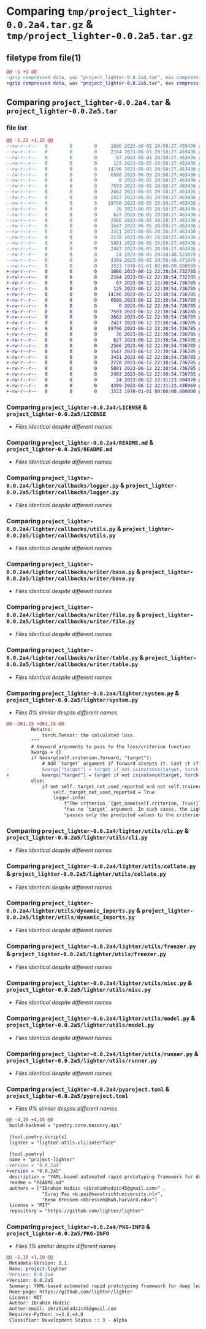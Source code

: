 # Comparing `tmp/project_lighter-0.0.2a4.tar.gz` & `tmp/project_lighter-0.0.2a5.tar.gz`

## filetype from file(1)

```diff
@@ -1 +1 @@
-gzip compressed data, was "project_lighter-0.0.2a4.tar", max compression
+gzip compressed data, was "project_lighter-0.0.2a5.tar", max compression
```

## Comparing `project_lighter-0.0.2a4.tar` & `project_lighter-0.0.2a5.tar`

### file list

```diff
@@ -1,22 +1,22 @@
--rw-r--r--   0        0        0     1080 2023-06-05 20:58:27.459436 project_lighter-0.0.2a4/LICENSE
--rw-r--r--   0        0        0     2164 2023-06-05 20:58:27.459436 project_lighter-0.0.2a4/README.md
--rw-r--r--   0        0        0       67 2023-06-05 20:58:27.463436 project_lighter-0.0.2a4/lighter/__init__.py
--rw-r--r--   0        0        0      125 2023-06-05 20:58:27.463436 project_lighter-0.0.2a4/lighter/callbacks/__init__.py
--rw-r--r--   0        0        0    14196 2023-06-05 20:58:27.463436 project_lighter-0.0.2a4/lighter/callbacks/logger.py
--rw-r--r--   0        0        0     6508 2023-06-05 20:58:27.463436 project_lighter-0.0.2a4/lighter/callbacks/utils.py
--rw-r--r--   0        0        0        0 2023-06-05 20:58:27.463436 project_lighter-0.0.2a4/lighter/callbacks/writer/__init__.py
--rw-r--r--   0        0        0     7593 2023-06-05 20:58:27.463436 project_lighter-0.0.2a4/lighter/callbacks/writer/base.py
--rw-r--r--   0        0        0     2662 2023-06-05 20:58:27.463436 project_lighter-0.0.2a4/lighter/callbacks/writer/file.py
--rw-r--r--   0        0        0     2427 2023-06-05 20:58:27.463436 project_lighter-0.0.2a4/lighter/callbacks/writer/table.py
--rw-r--r--   0        0        0    19790 2023-06-05 20:58:27.463436 project_lighter-0.0.2a4/lighter/system.py
--rw-r--r--   0        0        0       36 2023-06-05 20:58:27.463436 project_lighter-0.0.2a4/lighter/utils/__init__.py
--rw-r--r--   0        0        0      627 2023-06-05 20:58:27.463436 project_lighter-0.0.2a4/lighter/utils/cli.py
--rw-r--r--   0        0        0     2566 2023-06-05 20:58:27.463436 project_lighter-0.0.2a4/lighter/utils/collate.py
--rw-r--r--   0        0        0     1547 2023-06-05 20:58:27.463436 project_lighter-0.0.2a4/lighter/utils/dynamic_imports.py
--rw-r--r--   0        0        0     3431 2023-06-05 20:58:27.463436 project_lighter-0.0.2a4/lighter/utils/freezer.py
--rw-r--r--   0        0        0     2278 2023-06-05 20:58:27.463436 project_lighter-0.0.2a4/lighter/utils/misc.py
--rw-r--r--   0        0        0     5881 2023-06-05 20:58:27.463436 project_lighter-0.0.2a4/lighter/utils/model.py
--rw-r--r--   0        0        0     2483 2023-06-05 20:58:27.463436 project_lighter-0.0.2a4/lighter/utils/runner.py
--rw-r--r--   0        0        0       24 2023-06-05 20:58:48.523878 project_lighter-0.0.2a4/lighter/version.py
--rw-r--r--   0        0        0     4399 2023-06-05 20:58:48.471876 project_lighter-0.0.2a4/pyproject.toml
--rw-r--r--   0        0        0     3533 1970-01-01 00:00:00.000000 project_lighter-0.0.2a4/PKG-INFO
+-rw-r--r--   0        0        0     1080 2023-06-12 22:30:54.732785 project_lighter-0.0.2a5/LICENSE
+-rw-r--r--   0        0        0     2164 2023-06-12 22:30:54.732785 project_lighter-0.0.2a5/README.md
+-rw-r--r--   0        0        0       67 2023-06-12 22:30:54.736785 project_lighter-0.0.2a5/lighter/__init__.py
+-rw-r--r--   0        0        0      125 2023-06-12 22:30:54.736785 project_lighter-0.0.2a5/lighter/callbacks/__init__.py
+-rw-r--r--   0        0        0    14196 2023-06-12 22:30:54.736785 project_lighter-0.0.2a5/lighter/callbacks/logger.py
+-rw-r--r--   0        0        0     6508 2023-06-12 22:30:54.736785 project_lighter-0.0.2a5/lighter/callbacks/utils.py
+-rw-r--r--   0        0        0        0 2023-06-12 22:30:54.736785 project_lighter-0.0.2a5/lighter/callbacks/writer/__init__.py
+-rw-r--r--   0        0        0     7593 2023-06-12 22:30:54.736785 project_lighter-0.0.2a5/lighter/callbacks/writer/base.py
+-rw-r--r--   0        0        0     2662 2023-06-12 22:30:54.736785 project_lighter-0.0.2a5/lighter/callbacks/writer/file.py
+-rw-r--r--   0        0        0     2427 2023-06-12 22:30:54.736785 project_lighter-0.0.2a5/lighter/callbacks/writer/table.py
+-rw-r--r--   0        0        0    19796 2023-06-12 22:30:54.736785 project_lighter-0.0.2a5/lighter/system.py
+-rw-r--r--   0        0        0       36 2023-06-12 22:30:54.736785 project_lighter-0.0.2a5/lighter/utils/__init__.py
+-rw-r--r--   0        0        0      627 2023-06-12 22:30:54.736785 project_lighter-0.0.2a5/lighter/utils/cli.py
+-rw-r--r--   0        0        0     2566 2023-06-12 22:30:54.736785 project_lighter-0.0.2a5/lighter/utils/collate.py
+-rw-r--r--   0        0        0     1547 2023-06-12 22:30:54.736785 project_lighter-0.0.2a5/lighter/utils/dynamic_imports.py
+-rw-r--r--   0        0        0     3431 2023-06-12 22:30:54.736785 project_lighter-0.0.2a5/lighter/utils/freezer.py
+-rw-r--r--   0        0        0     2278 2023-06-12 22:30:54.736785 project_lighter-0.0.2a5/lighter/utils/misc.py
+-rw-r--r--   0        0        0     5881 2023-06-12 22:30:54.736785 project_lighter-0.0.2a5/lighter/utils/model.py
+-rw-r--r--   0        0        0     2483 2023-06-12 22:30:54.736785 project_lighter-0.0.2a5/lighter/utils/runner.py
+-rw-r--r--   0        0        0       24 2023-06-12 22:31:23.504970 project_lighter-0.0.2a5/lighter/version.py
+-rw-r--r--   0        0        0     4399 2023-06-12 22:31:23.436969 project_lighter-0.0.2a5/pyproject.toml
+-rw-r--r--   0        0        0     3533 1970-01-01 00:00:00.000000 project_lighter-0.0.2a5/PKG-INFO
```

### Comparing `project_lighter-0.0.2a4/LICENSE` & `project_lighter-0.0.2a5/LICENSE`

 * *Files identical despite different names*

### Comparing `project_lighter-0.0.2a4/README.md` & `project_lighter-0.0.2a5/README.md`

 * *Files identical despite different names*

### Comparing `project_lighter-0.0.2a4/lighter/callbacks/logger.py` & `project_lighter-0.0.2a5/lighter/callbacks/logger.py`

 * *Files identical despite different names*

### Comparing `project_lighter-0.0.2a4/lighter/callbacks/utils.py` & `project_lighter-0.0.2a5/lighter/callbacks/utils.py`

 * *Files identical despite different names*

### Comparing `project_lighter-0.0.2a4/lighter/callbacks/writer/base.py` & `project_lighter-0.0.2a5/lighter/callbacks/writer/base.py`

 * *Files identical despite different names*

### Comparing `project_lighter-0.0.2a4/lighter/callbacks/writer/file.py` & `project_lighter-0.0.2a5/lighter/callbacks/writer/file.py`

 * *Files identical despite different names*

### Comparing `project_lighter-0.0.2a4/lighter/callbacks/writer/table.py` & `project_lighter-0.0.2a5/lighter/callbacks/writer/table.py`

 * *Files identical despite different names*

### Comparing `project_lighter-0.0.2a4/lighter/system.py` & `project_lighter-0.0.2a5/lighter/system.py`

 * *Files 0% similar despite different names*

```diff
@@ -261,15 +261,15 @@
         Returns:
             torch.Tensor: the calculated loss.
         """
         # Keyword arguments to pass to the loss/criterion function
         kwargs = {}
         if hasarg(self.criterion.forward, "target"):
             # Add `target` argument if forward accepts it. Cast it if it is a tensor and if the target type is specified.
-            kwargs["target"] = target if not isinstance(target, torch.Tensor) else target.to(self._cast_target_dtype_to)
+            kwargs["target"] = target if not isinstance(target, torch.Tensor) else target.to(dtype=self._cast_target_dtype_to)
         else:
             if not self._target_not_used_reported and not self.trainer.sanity_checking:
                 self._target_not_used_reported = True
                 logger.info(
                     f"The criterion `{get_name(self.criterion, True)}` "
                     "has no `target` argument. In such cases, the LighterSystem "
                     "passes only the predicted values to the criterion. "
```

### Comparing `project_lighter-0.0.2a4/lighter/utils/cli.py` & `project_lighter-0.0.2a5/lighter/utils/cli.py`

 * *Files identical despite different names*

### Comparing `project_lighter-0.0.2a4/lighter/utils/collate.py` & `project_lighter-0.0.2a5/lighter/utils/collate.py`

 * *Files identical despite different names*

### Comparing `project_lighter-0.0.2a4/lighter/utils/dynamic_imports.py` & `project_lighter-0.0.2a5/lighter/utils/dynamic_imports.py`

 * *Files identical despite different names*

### Comparing `project_lighter-0.0.2a4/lighter/utils/freezer.py` & `project_lighter-0.0.2a5/lighter/utils/freezer.py`

 * *Files identical despite different names*

### Comparing `project_lighter-0.0.2a4/lighter/utils/misc.py` & `project_lighter-0.0.2a5/lighter/utils/misc.py`

 * *Files identical despite different names*

### Comparing `project_lighter-0.0.2a4/lighter/utils/model.py` & `project_lighter-0.0.2a5/lighter/utils/model.py`

 * *Files identical despite different names*

### Comparing `project_lighter-0.0.2a4/lighter/utils/runner.py` & `project_lighter-0.0.2a5/lighter/utils/runner.py`

 * *Files identical despite different names*

### Comparing `project_lighter-0.0.2a4/pyproject.toml` & `project_lighter-0.0.2a5/pyproject.toml`

 * *Files 0% similar despite different names*

```diff
@@ -4,15 +4,15 @@
 build-backend = "poetry.core.masonry.api"
 
 [tool.poetry.scripts]
 lighter = "lighter.utils.cli:interface"
 
 [tool.poetry]
 name = "project-lighter"
-version = "0.0.2a4"
+version = "0.0.2a5"
 description = "YAML-based automated rapid prototyping framework for deep learning experiments"
 readme = "README.md"
 authors = ["Ibrahim Hadzic <ibrahimhadzic45@gmail.com>" ,
             "Suraj Pai <b.pai@maastrichtuniversity.nl>", 
             "Keno Bressem <kbressem@bwh.harvard.edu>"]
 license = "MIT"
 repository = "https://github.com/lighter/lighter"
```

### Comparing `project_lighter-0.0.2a4/PKG-INFO` & `project_lighter-0.0.2a5/PKG-INFO`

 * *Files 1% similar despite different names*

```diff
@@ -1,10 +1,10 @@
 Metadata-Version: 2.1
 Name: project-lighter
-Version: 0.0.2a4
+Version: 0.0.2a5
 Summary: YAML-based automated rapid prototyping framework for deep learning experiments
 Home-page: https://github.com/lighter/lighter
 License: MIT
 Author: Ibrahim Hadzic
 Author-email: ibrahimhadzic45@gmail.com
 Requires-Python: >=3.8,<4.0
 Classifier: Development Status :: 3 - Alpha
```


